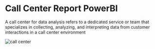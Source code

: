 # Call Center Report PowerBI
A call center for data analysis refers to a dedicated service or team that specializes in collecting, analyzing, and interpreting data from customer interactions in a call center environment

![call center](https://github.com/user-attachments/assets/96c53471-093a-4cb6-bfd5-c5ec7e3d6e2a)


